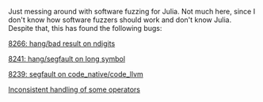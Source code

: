 Just messing around with software fuzzing for Julia. Not much here, since I don't know how software fuzzers should work and don't know Julia. Despite that, this has found the following bugs:

[8266: hang/bad result on ndigits](https://github.com/JuliaLang/julia/pull/8266)

[8241: hang/segfault on long symbol](https://github.com/JuliaLang/julia/pull/8241)

[8239: segfault on code_native/code_llvm](https://github.com/JuliaLang/julia/pull/8239)

[Inconsistent handling of some operators](https://groups.google.com/forum/#!topic/julia-users/ljQ-nHpXitU)



